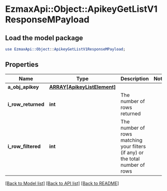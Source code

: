 # EzmaxApi::Object::ApikeyGetListV1ResponseMPayload

## Load the model package
```perl
use EzmaxApi::Object::ApikeyGetListV1ResponseMPayload;
```

## Properties
Name | Type | Description | Notes
------------ | ------------- | ------------- | -------------
**a_obj_apikey** | [**ARRAY[ApikeyListElement]**](ApikeyListElement.md) |  | 
**i_row_returned** | **int** | The number of rows returned | 
**i_row_filtered** | **int** | The number of rows matching your filters (if any) or the total number of rows | 

[[Back to Model list]](../README.md#documentation-for-models) [[Back to API list]](../README.md#documentation-for-api-endpoints) [[Back to README]](../README.md)


